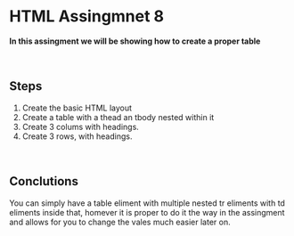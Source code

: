 # HTML Assingmnet 8

**In this assingment we will be showing how to create a proper table**

<br>

## Steps

1. Create the basic HTML layout
3. Create a table with a thead an tbody nested within it
4. Create 3 colums with headings.
5. Create 3 rows, with headings. 

<br>

## Conclutions

You can simply have a table eliment with multiple nested tr eliments with td eliments inside that, homever it is proper to do it the way in the assingment and allows for you to change the vales much easier later on.